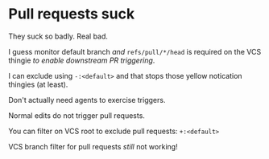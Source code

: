 # Pull requests suck

They suck so badly. Real bad.

I guess monitor default branch _and_ `refs/pull/*/head` is required on the VCS thingie _to enable downstream PR triggering_.

I can exclude using `-:<default>` and that stops those yellow notication thingies (at least).

Don't actually need agents to exercise triggers.

Normal edits do not trigger pull requests.

You can filter on VCS root to exclude pull requests: `+:<default>`

VCS branch filter for pull requests _still_ not working!
